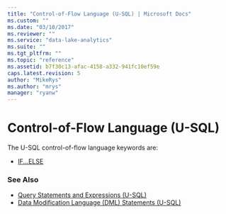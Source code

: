 ```yaml
---
title: "Control-of-Flow Language (U-SQL) | Microsoft Docs"
ms.custom: ""
ms.date: "03/10/2017"
ms.reviewer: ""
ms.service: "data-lake-analytics"
ms.suite: ""
ms.tgt_pltfrm: ""
ms.topic: "reference"
ms.assetid: b7f30c13-afac-4158-a332-941fc10ef59e
caps.latest.revision: 5
author: "MikeRys"
ms.author: "mrys"
manager: "ryanw"
---
```

# Control-of-Flow Language (U-SQL)
The U-SQL control-of-flow language keywords are:
* [IF...ELSE](if-else-u-sql.md)


### See Also
* [Query Statements and Expressions (U-SQL)](query-statements-and-expressions-u-sql.md)
* [Data Modification Language (DML) Statements (U-SQL)](data-modification-language-dml-statements-u-sql.md)  